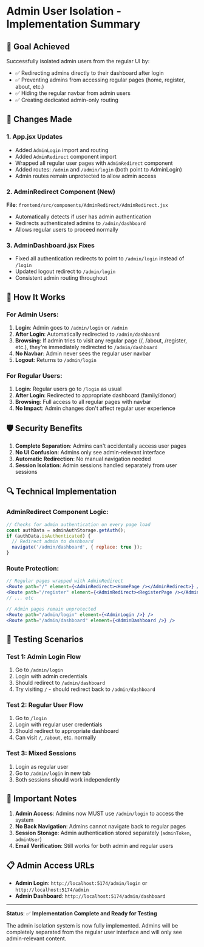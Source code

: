 # Admin User Isolation - Implementation Summary

## 🎯 **Goal Achieved**
Successfully isolated admin users from the regular UI by:
- ✅ Redirecting admins directly to their dashboard after login
- ✅ Preventing admins from accessing regular pages (home, register, about, etc.)
- ✅ Hiding the regular navbar from admin users
- ✅ Creating dedicated admin-only routing

## 🔧 **Changes Made**

### 1. **App.jsx Updates**
- Added `AdminLogin` import and routing
- Added `AdminRedirect` component import
- Wrapped all regular user pages with `AdminRedirect` component
- Added routes: `/admin` and `/admin/login` (both point to AdminLogin)
- Admin routes remain unprotected to allow admin access

### 2. **AdminRedirect Component** (New)
**File**: `frontend/src/components/AdminRedirect/AdminRedirect.jsx`
- Automatically detects if user has admin authentication
- Redirects authenticated admins to `/admin/dashboard`
- Allows regular users to proceed normally

### 3. **AdminDashboard.jsx Fixes**
- Fixed all authentication redirects to point to `/admin/login` instead of `/login`
- Updated logout redirect to `/admin/login`
- Consistent admin routing throughout

## 🚀 **How It Works**

### **For Admin Users:**
1. **Login**: Admin goes to `/admin/login` or `/admin`
2. **After Login**: Automatically redirected to `/admin/dashboard`
3. **Browsing**: If admin tries to visit any regular page (/, /about, /register, etc.), they're immediately redirected to `/admin/dashboard`
4. **No Navbar**: Admin never sees the regular user navbar
5. **Logout**: Returns to `/admin/login`

### **For Regular Users:**
1. **Login**: Regular users go to `/login` as usual
2. **After Login**: Redirected to appropriate dashboard (family/donor)
3. **Browsing**: Full access to all regular pages with navbar
4. **No Impact**: Admin changes don't affect regular user experience

## 🛡️ **Security Benefits**

1. **Complete Separation**: Admins can't accidentally access user pages
2. **No UI Confusion**: Admins only see admin-relevant interface
3. **Automatic Redirection**: No manual navigation needed
4. **Session Isolation**: Admin sessions handled separately from user sessions

## 🔍 **Technical Implementation**

### **AdminRedirect Component Logic:**
```javascript
// Checks for admin authentication on every page load
const authData = adminAuthStorage.getAuth();
if (authData.isAuthenticated) {
  // Redirect admin to dashboard
  navigate('/admin/dashboard', { replace: true });
}
```

### **Route Protection:**
```jsx
// Regular pages wrapped with AdminRedirect
<Route path="/" element={<AdminRedirect><HomePage /></AdminRedirect>} />
<Route path="/register" element={<AdminRedirect><RegisterPage /></AdminRedirect>} />
// ... etc

// Admin pages remain unprotected
<Route path="/admin/login" element={<AdminLogin />} />
<Route path="/admin/dashboard" element={<AdminDashboard />} />
```

## 🧪 **Testing Scenarios**

### **Test 1: Admin Login Flow**
1. Go to `/admin/login`
2. Login with admin credentials
3. Should redirect to `/admin/dashboard`
4. Try visiting `/` - should redirect back to `/admin/dashboard`

### **Test 2: Regular User Flow**
1. Go to `/login`
2. Login with regular user credentials
3. Should redirect to appropriate dashboard
4. Can visit `/`, `/about`, etc. normally

### **Test 3: Mixed Sessions**
1. Login as regular user
2. Go to `/admin/login` in new tab
3. Both sessions should work independently

## 🚨 **Important Notes**

1. **Admin Access**: Admins now MUST use `/admin/login` to access the system
2. **No Back Navigation**: Admins cannot navigate back to regular pages
3. **Session Storage**: Admin authentication stored separately (`adminToken`, `adminUser`)
4. **Email Verification**: Still works for both admin and regular users

## 📋 **Admin Access URLs**

- **Admin Login**: `http://localhost:5174/admin/login` or `http://localhost:5174/admin`
- **Admin Dashboard**: `http://localhost:5174/admin/dashboard`

---

**Status**: ✅ **Implementation Complete and Ready for Testing**

The admin isolation system is now fully implemented. Admins will be completely separated from the regular user interface and will only see admin-relevant content.
